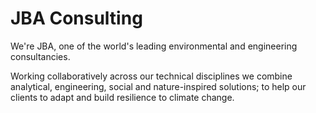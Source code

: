 # JBA Consulting

We're JBA, one of the world's leading environmental and engineering consultancies.

Working collaboratively across our technical disciplines we combine analytical, engineering, social and nature-inspired solutions; to help our clients to adapt and build resilience to climate change.
